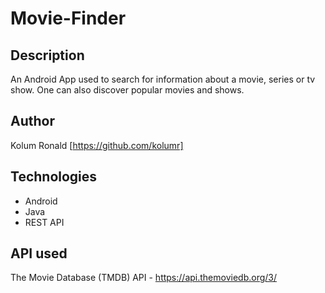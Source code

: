 # Movie-Finder

## Description
An Android App used to search for information about a movie, series or tv show. One can also discover popular movies and shows.

## Author
Kolum Ronald [https://github.com/kolumr]

## Technologies
* Android
* Java
* REST API

## API used
The Movie Database (TMDB) API - https://api.themoviedb.org/3/
